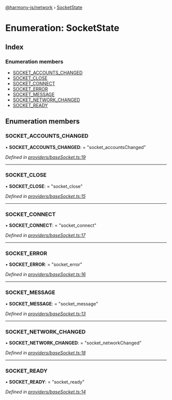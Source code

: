 [@harmony-js/network](../globals.md) › [SocketState](socketstate.md)

# Enumeration: SocketState

## Index

### Enumeration members

* [SOCKET_ACCOUNTS_CHANGED](socketstate.md#socket_accounts_changed)
* [SOCKET_CLOSE](socketstate.md#socket_close)
* [SOCKET_CONNECT](socketstate.md#socket_connect)
* [SOCKET_ERROR](socketstate.md#socket_error)
* [SOCKET_MESSAGE](socketstate.md#socket_message)
* [SOCKET_NETWORK_CHANGED](socketstate.md#socket_network_changed)
* [SOCKET_READY](socketstate.md#socket_ready)

## Enumeration members

###  SOCKET_ACCOUNTS_CHANGED

• **SOCKET_ACCOUNTS_CHANGED**: = "socket_accountsChanged"

*Defined in [providers/baseSocket.ts:19](https://github.com/FireStack-Lab/Harmony-sdk-core/blob/6759acb/packages/harmony-network/src/providers/baseSocket.ts#L19)*

___

###  SOCKET_CLOSE

• **SOCKET_CLOSE**: = "socket_close"

*Defined in [providers/baseSocket.ts:15](https://github.com/FireStack-Lab/Harmony-sdk-core/blob/6759acb/packages/harmony-network/src/providers/baseSocket.ts#L15)*

___

###  SOCKET_CONNECT

• **SOCKET_CONNECT**: = "socket_connect"

*Defined in [providers/baseSocket.ts:17](https://github.com/FireStack-Lab/Harmony-sdk-core/blob/6759acb/packages/harmony-network/src/providers/baseSocket.ts#L17)*

___

###  SOCKET_ERROR

• **SOCKET_ERROR**: = "socket_error"

*Defined in [providers/baseSocket.ts:16](https://github.com/FireStack-Lab/Harmony-sdk-core/blob/6759acb/packages/harmony-network/src/providers/baseSocket.ts#L16)*

___

###  SOCKET_MESSAGE

• **SOCKET_MESSAGE**: = "socket_message"

*Defined in [providers/baseSocket.ts:13](https://github.com/FireStack-Lab/Harmony-sdk-core/blob/6759acb/packages/harmony-network/src/providers/baseSocket.ts#L13)*

___

###  SOCKET_NETWORK_CHANGED

• **SOCKET_NETWORK_CHANGED**: = "socket_networkChanged"

*Defined in [providers/baseSocket.ts:18](https://github.com/FireStack-Lab/Harmony-sdk-core/blob/6759acb/packages/harmony-network/src/providers/baseSocket.ts#L18)*

___

###  SOCKET_READY

• **SOCKET_READY**: = "socket_ready"

*Defined in [providers/baseSocket.ts:14](https://github.com/FireStack-Lab/Harmony-sdk-core/blob/6759acb/packages/harmony-network/src/providers/baseSocket.ts#L14)*

